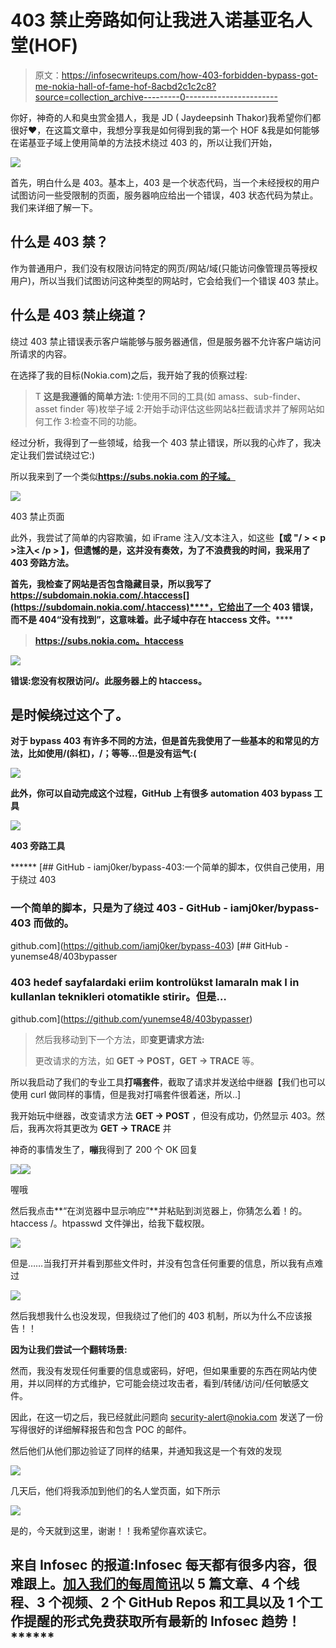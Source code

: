 # 403 禁止旁路如何让我进入诺基亚名人堂(HOF)

> 原文：<https://infosecwriteups.com/how-403-forbidden-bypass-got-me-nokia-hall-of-fame-hof-8acbd2c1c2c8?source=collection_archive---------0----------------------->

你好，神奇的人和臭虫赏金猎人，我是 JD ( Jaydeepsinh Thakor)我希望你们都很好❤，在这篇文章中，我想分享我是如何得到我的第一个 HOF &我是如何能够在诺基亚子域上使用简单的方法技术绕过 403 的，所以让我们开始，

![](img/afb35d3c41b732fd2e1d61064b7b3e87.png)

首先，明白什么是 403。基本上，403 是一个状态代码，当一个未经授权的用户试图访问一些受限制的页面，服务器响应给出一个错误，403 状态代码为禁止。我们来详细了解一下。

## **什么是 403 禁？**

作为普通用户，我们没有权限访问特定的网页/网站/域(只能访问像管理员等授权用户)，所以当我们试图访问这种类型的网站时，它会给我们一个错误 403 禁止。

## **什么是 403 禁止绕道？**

绕过 403 禁止错误表示客户端能够与服务器通信，但是服务器不允许客户端访问所请求的内容。

在选择了我的目标(Nokia.com)之后，我开始了我的侦察过程:

> T **这是我遵循的简单方法:**
> 1:使用不同的工具(如 amass、sub-finder、asset finder 等)枚举子域
> 2:开始手动评估这些网站&拦截请求并了解网站如何工作
> 3:检查不同的功能。

经过分析，我得到了一些领域，给我一个 403 禁止错误，所以我的心炸了，我决定让我们尝试绕过它:)

所以我来到了一个类似[**https://subs.nokia.com 的子域。**](https://subs.nokia.com.)

![](img/5fce88eaa3a238dd84572b9ee26f210a.png)

403 禁止页面

此外，我尝试了简单的内容欺骗，如 iFrame 注入/文本注入，如这些[](https://subs.nokia.com/!!Site-is-an-down-visit-evil.com)**【或 **"/ > < p >注入< /p >** 】，但遗憾的是，这并没有奏效，为了不浪费我的时间，我采用了 403 旁路方法。**

**首先，我检查了网站是否包含隐藏目录，所以我写了 https://subdomain.nokia.com/.htaccess[](https://subdomain.nokia.com/.htaccess)****，它给出了一个 403 错误，而不是 404“没有找到”，这意味着。此子域中存在 htaccess 文件。******

> ******https://subs.nokia.com。htaccess******

******![](img/0cfa933120752021bf5be96db84392e4.png)******

******错误:您没有权限访问/。此服务器上的 htaccess。******

## ******是时候绕过这个了。******

******对于 bypass 403 有许多不同的方法，但是首先我使用了一些基本的和常见的方法，比如使用/(斜杠)，/；等等…但是没有运气:(******

******![](img/a0f8861c655a550f326a2278aabb336e.png)******

******此外，你可以自动完成这个过程，GitHub 上有很多 automation 403 bypass 工具******

******![](img/fe6dc5bea501cc2a70409f261b70fa76.png)******

******403 旁路工具******

******[](https://github.com/iamj0ker/bypass-403) [## GitHub - iamj0ker/bypass-403:一个简单的脚本，仅供自己使用，用于绕过 403

### 一个简单的脚本，只是为了绕过 403 - GitHub - iamj0ker/bypass-403 而做的。

github.com](https://github.com/iamj0ker/bypass-403) [](https://github.com/yunemse48/403bypasser) [## GitHub - yunemse48/403bypasser

### 403 hedef sayfalardaki eriim kontrolükst lamaraln mak I in kullanlan teknikleri otomatikle stirir。但是…

github.com](https://github.com/yunemse48/403bypasser) 

> 然后我移动到下一个方法，即**变更请求方法:**
> 
> 更改请求的方法，如 **GET → POST，GET → TRACE** 等。

所以我启动了我们的专业工具**打嗝套件**，截取了请求并发送给中继器【我们也可以使用 curl 做同样的事情，但是我对打嗝套件很着迷，所以..]

我开始玩中继器，改变请求方法 **GET → POST** ，但没有成功，仍然显示 403。然后，我再次将其更改为 **GET → TRACE** 并

神奇的事情发生了，**嘣**我得到了 200 个 OK 回复

![](img/7575d60563581571a38b438c2f0e25d5.png)![](img/98895f8c069d5b22241d5c2a7772f8b2.png)

喔哦

然后我点击**“在浏览器中显示响应”**并粘贴到浏览器上，你猜怎么着！的。htaccess /。htpasswd 文件弹出，给我下载权限。

![](img/791e4a40db5a5c0a4cd1c19ecafb7b25.png)

但是……当我打开并看到那些文件时，并没有包含任何重要的信息，所以我有点难过

![](img/44c9b055648a96221bb8831b1c9be9c0.png)

然后我想我什么也没发现，但我绕过了他们的 403 机制，所以为什么不应该报告！！

**因为让我们尝试一个翻转场景:**

然而，我没有发现任何重要的信息或密码，好吧，但如果重要的东西在网站内使用，并以同样的方式维护，它可能会绕过攻击者，看到/转储/访问/任何敏感文件。

因此，在这一切之后，我已经就此问题向 security-alert@nokia.com 发送了一份写得很好的详细解释报告和包含 POC 的邮件。

然后他们从他们那边验证了同样的结果，并通知我这是一个有效的发现

![](img/7491d74cb1f22e366de9fcb5dcc2940a.png)

几天后，他们将我添加到他们的名人堂页面，如下所示

![](img/81670af111bda549e62c7016454119df.png)

是的，今天就到这里，谢谢！！我希望你喜欢读它。

## 来自 Infosec 的报道:Infosec 每天都有很多内容，很难跟上。[加入我们的每周简讯](https://weekly.infosecwriteups.com/)以 5 篇文章、4 个线程、3 个视频、2 个 GitHub Repos 和工具以及 1 个工作提醒的形式免费获取所有最新的 Infosec 趋势！******